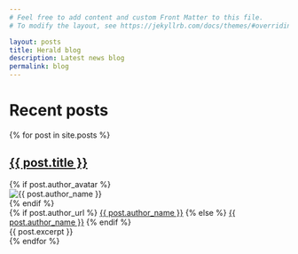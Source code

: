 ```yaml
---
# Feel free to add content and custom Front Matter to this file.
# To modify the layout, see https://jekyllrb.com/docs/themes/#overriding-theme-defaults

layout: posts
title: Herald blog
description: Latest news blog
permalink: blog
---
```


<div class="content">

<h1>Recent posts</h1>

<div>
  {% for post in site.posts %}
      <div>
      <h2><a href="{{ post.url }}">{{ post.title }}</a></h2>
      <div class="post-single-meta-author">
        {% if post.author_avatar %}
        <div class="post-single-meta-author-avatar">
          <img src="{{ post.author_avatar }}" alt="{{ post.author_name }}">
        </div>
        {% endif %}
        <div class="post-single-meta-author-name">
            {% if post.author_url %}
            <a href="{{ post.author_url }}">{{ post.author_name }}</a>
            {% else %}
            <a href="/tags/{{ post.author_name | urlencode }}">{{ post.author_name }}</a>
            {% endif %}
        </div>
      </div>
      {{ post.excerpt }}
              <br/>
      </div>
  {% endfor %}
</div>

</div>